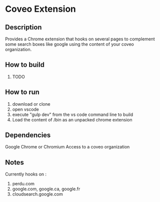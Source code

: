# Coveo Extension

## Description
Provides a Chrome extension that hooks on several pages to complement some search boxes like google using the content of your coveo organization.

## How to build
1. TODO

## How to run
1. download or clone
2. open vscode
3. execute "gulp dev" from the vs code command line to build
4. Load the content of /bin as an unpacked chrome extension

## Dependencies
Google Chrome or Chromium
Access to a coveo organization

## Notes
Currently hooks on :
1. perdu.com
2. google.com, google.ca, google.fr
3. cloudsearch.google.com

